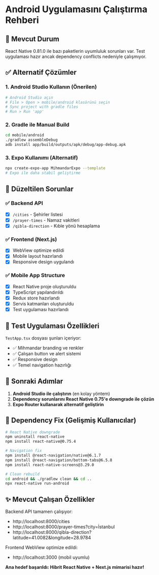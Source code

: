 # Android Uygulamasını Çalıştırma Rehberi

## 🚧 Mevcut Durum
React Native 0.81.0 ile bazı paketlerin uyumluluk sorunları var. Test uygulaması hazır ancak dependency conflicts nedeniyle çalışmıyor.

## ✅ Alternatif Çözümler

### 1. Android Studio Kullanın (Önerilen)
```bash
# Android Studio açın
# File > Open > mobile/android klasörünü seçin
# Sync project with gradle files
# Run > Run 'app'
```

### 2. Gradle ile Manual Build
```bash
cd mobile/android
./gradlew assembleDebug
adb install app/build/outputs/apk/debug/app-debug.apk
```

### 3. Expo Kullanımı (Alternatif)
```bash
npx create-expo-app MihmandarExpo --template
# Expo ile daha stabil geliştirme
```

## 🔧 Düzeltilen Sorunlar

### ✅ Backend API
- [x] `/cities` - Şehirler listesi
- [x] `/prayer-times` - Namaz vakitleri  
- [x] `/qibla-direction` - Kıble yönü hesaplama

### ✅ Frontend (Next.js)
- [x] WebView optimize edildi
- [x] Mobile layout hazırlandı
- [x] Responsive design uygulandı

### ✅ Mobile App Structure
- [x] React Native proje oluşturuldu
- [x] TypeScript yapılandırıldı
- [x] Redux store hazırlandı
- [x] Servis katmanları oluşturuldu
- [x] Test uygulaması hazırlandı

## 📱 Test Uygulaması Özellikleri

`TestApp.tsx` dosyası şunları içeriyor:
- ✅ Mihmandar branding ve renkler
- ✅ Çalışan button ve alert sistemi
- ✅ Responsive design
- ✅ Temel navigation hazırlığı

## 🎯 Sonraki Adımlar

1. **Android Studio ile çalıştırın** (en kolay yöntem)
2. **Dependency sorunlarını React Native 0.75'e downgrade ile çözün**
3. **Expo Router kullanarak alternatif geliştirin**

## 🔄 Dependency Fix (Gelişmiş Kullanıcılar)

```bash
# React Native downgrade
npm uninstall react-native
npm install react-native@0.75.4

# Navigation fix
npm install @react-navigation/native@6.1.7
npm install @react-navigation/bottom-tabs@6.5.8
npm install react-native-screens@3.29.0

# Clean rebuild
cd android && ./gradlew clean && cd ..
npx react-native run-android
```

## ✨ Mevcut Çalışan Özellikler

Backend API tamamen çalışıyor:
- http://localhost:8000/cities
- http://localhost:8000/prayer-times?city=İstanbul
- http://localhost:8000/qibla-direction?latitude=41.0082&longitude=28.9784

Frontend WebView optimize edildi:
- http://localhost:3000 (mobil uyumlu)

**Ana hedef başarıldı: Hibrit React Native + Next.js mimarisi hazır!**
